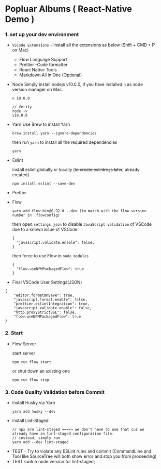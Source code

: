 # Popluar Albums ( React-Native Demo )

### 1. set up your dev environment
- `VSCode Extensions` - Install all the extensions as below (Shift + CMD + P on Mac)
  - Flow Language Support
  - Prettier -Code formatter
  - React Native Tools
  - Markdown All in One (Optional)

- Node
  Simply install nodejs v10.0.0, if you have installed `n` as node version manager on Mac.
  ```
  n 10.0.0

  // Verify
  node -v
  v10.0.0
  ```
- Yarn
  Use Brew to install Yarn
  ```
  brew install yarn --ignore-dependencies
  ```
  then run `yarn` to install all the required dependencies
  ```
  yarn
  ```

- Eslint
  
  Install eslint globally or locally (~~to create eslintrc.js later~~, already created)
    ```
    npm install eslint --save-dev
    ```

- Prettier




- Flow
  ```
  yarn add flow-bin@0.92.0 --dev (to match with the flow version number in .flowconfig)
  ```
  then open `settings.json` to disable `JavaScript validation` of VSCode due to a known issue of VSCode
  ```
  {
    "javascript.validate.enable": false,
  }
  ```
  then force to use Flow in `node_modules`
  ```
  {
    "flow.useNPMPackagedFlow": true
  }
  ```


- Final VSCode User Settings(JSON)
```
{
    "editor.formatOnSave": true,
    "javascript.format.enable": false,
    "prettier.eslintIntegration": true,
    "javascript.validate.enable": false,
    "http.proxyStrictSSL": false,
    "flow.useNPMPackagedFlow": true
}
```

### 2. Start
- Flow Server
  
  start server
  ```
  npm run flow start
  ```
  or shut down an existing one
  ```
  npm run flow stop
  ```

### 3. Code Quality Validation before Commit
- Install Husky via Yarn
  ```
  yarn add husky --dev
  ```
- Install Lint-Staged
  ```
  // npx mrm lint-staged ====> we don't have to use that cuz we already have an lint-staged configuration file.
  // instead, simply run
  yarn add --dev lint-staged
  ```
- TEST - Try to violate any ESLint rules and commit (CommandLine and Tool like SourceTree will both show error and stop you from proceeding)
- TEST switch node version for lint-staged;
